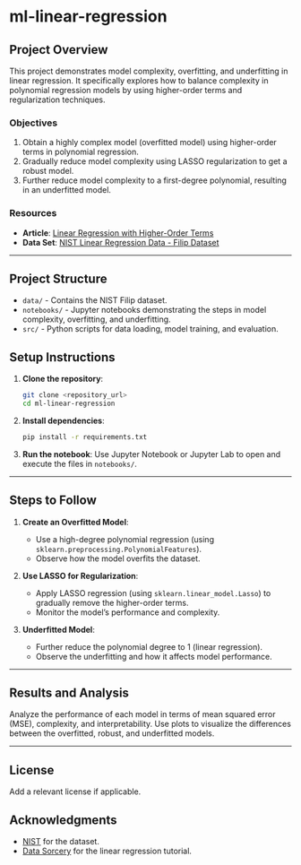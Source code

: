 # ml-linear-regression

## Project Overview

This project demonstrates model complexity, overfitting, and underfitting in linear regression. It specifically explores how to balance complexity in polynomial regression models by using higher-order terms and regularization techniques.

### Objectives

1. Obtain a highly complex model (overfitted model) using higher-order terms in polynomial regression.
2. Gradually reduce model complexity using LASSO regularization to get a robust model.
3. Further reduce model complexity to a first-degree polynomial, resulting in an underfitted model.

### Resources

- **Article**: [Linear Regression with Higher-Order Terms](https://data-sorcery.org/2009/06/04/linear-regression-with-higher-order-terms/)
- **Data Set**: [NIST Linear Regression Data - Filip Dataset](https://www.itl.nist.gov/div898/strd/lls/data/Filip.shtml)

---

## Project Structure

- `data/` - Contains the NIST Filip dataset.
- `notebooks/` - Jupyter notebooks demonstrating the steps in model complexity, overfitting, and underfitting.
- `src/` - Python scripts for data loading, model training, and evaluation.

## Setup Instructions

1. **Clone the repository**:
    ```bash
    git clone <repository_url>
    cd ml-linear-regression
    ```

2. **Install dependencies**:
    ```bash
    pip install -r requirements.txt
    ```

3. **Run the notebook**:
   Use Jupyter Notebook or Jupyter Lab to open and execute the files in `notebooks/`.

---

## Steps to Follow

1. **Create an Overfitted Model**:
   - Use a high-degree polynomial regression (using `sklearn.preprocessing.PolynomialFeatures`).
   - Observe how the model overfits the dataset.

2. **Use LASSO for Regularization**:
   - Apply LASSO regression (using `sklearn.linear_model.Lasso`) to gradually remove the higher-order terms.
   - Monitor the model’s performance and complexity.

3. **Underfitted Model**:
   - Further reduce the polynomial degree to 1 (linear regression).
   - Observe the underfitting and how it affects model performance.

---

## Results and Analysis

Analyze the performance of each model in terms of mean squared error (MSE), complexity, and interpretability. Use plots to visualize the differences between the overfitted, robust, and underfitted models.

---

## License

Add a relevant license if applicable.

## Acknowledgments

- [NIST](https://www.nist.gov/) for the dataset.
- [Data Sorcery](https://data-sorcery.org/) for the linear regression tutorial.
